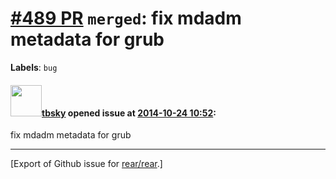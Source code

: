 [\#489 PR](https://github.com/rear/rear/pull/489) `merged`: fix mdadm metadata for grub
=======================================================================================

**Labels**: `bug`

#### <img src="https://avatars.githubusercontent.com/u/9283275?v=4" width="50">[tbsky](https://github.com/tbsky) opened issue at [2014-10-24 10:52](https://github.com/rear/rear/pull/489):

fix mdadm metadata for grub

------------------------------------------------------------------------

\[Export of Github issue for
[rear/rear](https://github.com/rear/rear).\]
